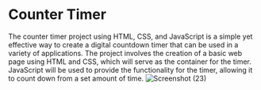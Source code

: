 # Counter Timer

The counter timer project using HTML, CSS, and JavaScript is a simple yet effective way to create a digital countdown timer that can be used in a variety of applications. The project involves the creation of a basic web page using HTML and CSS, which will serve as the container for the timer. JavaScript will be used to provide the functionality for the timer, allowing it to count down from a set amount of time.
![Screenshot (23)](https://user-images.githubusercontent.com/77580488/229370816-6f8d68d8-2cfa-4cca-956e-846f34e91bda.png)
